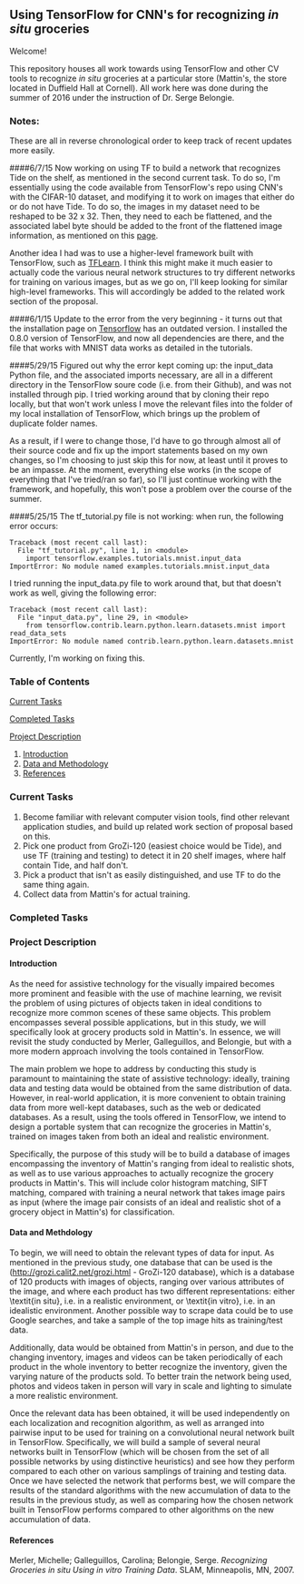 ## Using TensorFlow for CNN's for recognizing *in situ* groceries

Welcome!

This repository houses all work towards using TensorFlow and other CV tools to recognize *in situ* groceries at a particular store (Mattin's, the store located in Duffield Hall at Cornell). All work here was done during the summer of 2016 under the instruction of Dr. Serge Belongie.

### Notes:
These are all in reverse chronological order to keep track of recent updates more easily.

####6/7/15
Now working on using TF to build a network that recognizes Tide on the shelf, as mentioned in the second current task. To do so, I'm essentially using the code available from TensorFlow's repo using CNN's with the CIFAR-10 dataset, and modifying it to work on images that either do or do not have Tide. To do so, the images in my dataset need to be reshaped to be 32 x 32. Then, they need to each be flattened, and the associated label byte should be added to the front of the flattened image information, as mentioned on this [page](http://stackoverflow.com/questions/35032675/how-to-create-dataset-similar-to-cifar-10/35034287).

Another idea I had was to use a higher-level framework built with TensorFlow, such as [TFLearn](http://tflearn.org/). I think this might make it much easier to actually code the various neural network structures to try different networks for training on various images, but as we go on, I'll keep looking for similar high-level frameworks. This will accordingly be added to the related work section of the proposal.

####6/1/15
Update to the error from the very beginning - it turns out that the installation page on [Tensorflow](https://www.tensorflow.org/versions/0.6.0/get_started/os_setup.html#pip_install) has an outdated version. I installed the 0.8.0 version of TensorFlow, and now all dependencies are there, and the file that works with MNIST data works as detailed in the tutorials.

####5/29/15
Figured out why the error kept coming up: the input_data Python file, and the associated imports necessary, are all in a different directory in the TensorFlow soure code (i.e. from their Github), and was not installed through pip. I tried working around that by cloning their repo locally, but that won't work unless I move the relevant files into the folder of my local installation of TensorFlow, which brings up the problem of duplicate folder names. 

As a result, if I were to change those, I'd have to go through almost all of their source code and fix up the import statements based on my own changes, so I'm choosing to just skip this for now, at least until it proves to be an impasse. At the moment, everything else works (in the scope of everything that I've tried/ran so far), so I'll just continue working with the framework, and hopefully, this won't pose a problem over the course of the summer.

####5/25/15
The tf_tutorial.py file is not working: when run, the following error occurs:
```
Traceback (most recent call last):
  File "tf_tutorial.py", line 1, in <module>
    import tensorflow.examples.tutorials.mnist.input_data
ImportError: No module named examples.tutorials.mnist.input_data
```
I tried running the input_data.py file to work around that, but that doesn't work as well, giving the following error:
```
Traceback (most recent call last):
  File "input_data.py", line 29, in <module>
    from tensorflow.contrib.learn.python.learn.datasets.mnist import read_data_sets
ImportError: No module named contrib.learn.python.learn.datasets.mnist
```
Currently, I'm working on fixing this.

### Table of Contents

[Current Tasks](https://github.com/dthiagarajan/grozi_tf#current-tasks)

[Completed Tasks](https://github.com/dthiagarajan/grozi_tf#completed-tasks)

[Project Description](https://github.com/dthiagarajan/grozi_tf#project-description)

1. [Introduction](https://github.com/dthiagarajan/grozi_tf#introduction)
2. [Data and Methodology](https://github.com/dthiagarajan/grozi_tf#data-and-methdology)
3. [References](https://github.com/dthiagarajan/grozi_tf#references)


### Current Tasks
1. Become familiar with relevant computer vision tools, find other relevant application studies, and build up related work section of proposal based on this.
2. Pick one product from GroZi-120 (easiest choice would be Tide), and use TF (training and testing) to detect it in 20 shelf images, where half contain Tide, and half don't.
3. Pick a product that isn't as easily distinguished, and use TF to do the same thing again.
4. Collect data from Mattin's for actual training.

### Completed Tasks

### Project Description
#### Introduction
As the need for assistive technology for the visually impaired becomes more prominent and feasible with the use of machine learning, we revisit the problem of using pictures of objects taken in ideal conditions to recognize more common scenes of these same objects. This problem encompasses several possible applications, but in this study, we will specifically look at grocery products sold in Mattin's. In essence, we will revisit the study conducted by Merler, Galleguillos, and Belongie, but with a more modern approach involving the tools contained in TensorFlow. 

The main problem we hope to address by conducting this study is paramount to maintaining the state of assistive technology: ideally, training data and testing data would be obtained from the same distribution of data. However, in real-world application, it is more convenient to obtain training data from more well-kept databases, such as the web or dedicated databases. As a result, using the tools offered in TensorFlow, we intend to design a portable system that can recognize the groceries in Mattin's, trained on images taken from both an ideal and realistic environment.

Specifically, the purpose of this study will be to build a database of images encompassing the inventory of Mattin's ranging from ideal to realistic shots, as well as to use various approaches to actually recognize the grocery products in Mattin's. This will include color histogram matching, SIFT matching, compared with training a neural network that takes image pairs as input (where the image pair consists of an ideal and realistic shot of a grocery object in Mattin's) for classification.
#### Data and Methdology
To begin, we will need to obtain the relevant types of data for input. As mentioned in the previous study, one database that can be used is the (http://grozi.calit2.net/grozi.html - GroZi-120 database), which is a database of 120 products with images of objects, ranging over various attributes of the image, and where each product has two different representations: either \textit{in situ}, i.e. in a realistic environment, or \textit{in vitro}, i.e. in an idealistic environment. Another possible way to scrape data could be to use Google searches, and take a sample of the top image hits as training/test data.

Additionally, data would be obtained from Mattin's in person, and due to the changing inventory, images and videos can be taken periodically of each product in the whole inventory to better recognize the inventory, given the varying nature of the products sold. To better train the network being used, photos and videos taken in person will vary in scale and lighting to simulate a more realistic environment.

Once the relevant data has been obtained, it will be used independently on each localization and recognition algorithm, as well as arranged into pairwise input to be used for training on a convolutional neural network built in TensorFlow. Specifically, we will build a sample of several neural networks built in TensorFlow (which will be chosen from the set of all possible networks by using distinctive heuristics) and see how they perform compared to each other on various samplings of training and testing data. Once we have selected the network that performs best, we will compare the results of the standard algorithms with the new accumulation of data to the results in the previous study, as well as comparing how the chosen network built in TensorFlow performs compared to other algorithms on the new accumulation of data.
#### References
Merler, Michelle; Galleguillos, Carolina; Belongie, Serge. *Recognizing Groceries in situ Using in vitro Training Data*. SLAM, Minneapolis, MN, 2007.